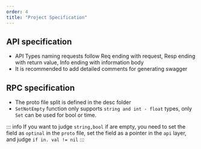 ```yaml
---
order: 4
title: "Project Specification"
---
```


## API specification

- API Types naming requests follow Req ending with request, Resp ending with return value, Info ending with information body
- It is recommended to add detailed comments for generating swagger

## RPC specification

- The proto file split is defined in the desc folder
- `SetNotEmpty` function only supports `string and int - float` types, only `Set` can be used for bool or time.

::: info
If you want to judge `string,bool` if are empty, you need to set the field as `optinal` in the `proto` file, set the field as a pointer in the `api` layer, and judge `if in. val != nil`
:::
